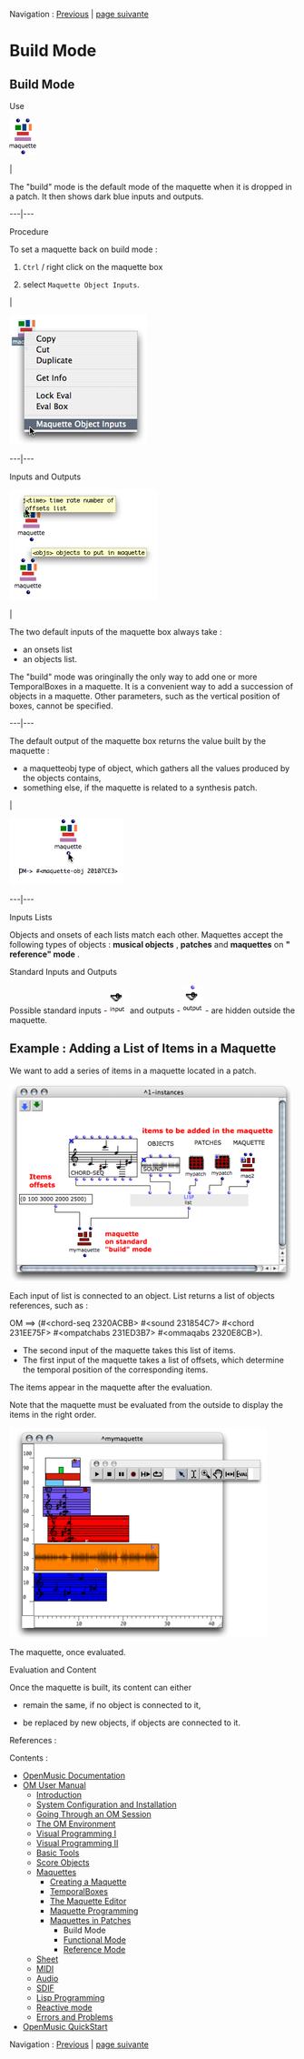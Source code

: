 Navigation : [Previous](Maquettes%20in%20Patches "page
précédente\(Maquettes in Patches\)") | [page
suivante](Maquettes%20in%20Patches1 "Next\(Functional Mode\)")


# Build Mode

## Build Mode

Use

![](../res/buildmode_icon.png)

|

The "build" mode is the default mode of the maquette when it is dropped in a
patch. It then shows dark blue inputs and outputs.  
  
---|---  
  
Procedure

To set a maquette back on build mode :

  1. `Ctrl` / right click on the maquette box

  2. select `Maquette Object Inputs`. 

|

![](../res/changemode1.png)  
  
---|---  
  
Inputs and Outputs

![](../res/functionalinputs.png)

|

The two default inputs of the maquette box always take :

  * an onsets list
  * an objects list.

The "build" mode was oringinally the only way to add one or more TemporalBoxes
in a maquette. It is a convenient way to add a succession of objects in a
maquette. Other parameters, such as the vertical position of boxes, cannot be
specified.  
  
---|---  
  
The default output of the maquette box returns the value built by the maquette
:

  * a maquetteobj type of object, which gathers all the values produced by the objects contains, 
  * something else, if the maquette is related to a synthesis patch. 

|

![](../res/evalmaqobj.png)  
  
---|---  
  
Inputs Lists

Objects and onsets of each lists match each other. Maquettes accept the
following types of objects :  **musical objects** ,  **patches** and
**maquettes** on  **" reference" mode** .

Standard Inputs and Outputs

Possible standard inputs - ![](../res/input_icon.png) and outputs -
![](../res/output_icon.png) - are hidden outside the maquette.

## Example : Adding a List of Items in a Maquette

We want to add a series of items in a maquette located in a patch.

![](../res/build.png)

Each input of list is connected to an object. List returns a list of objects
references, such as :

OM ==> (#<chord-seq 2320ACBB> #<sound 231854C7> #<chord 231EE75F> #<ompatchabs
231ED3B7> #<ommaqabs 2320E8CB>).

  * The second input of the maquette takes this list of items. 
  * The first input of the maquette takes a list of offsets, which determine the temporal position of the corresponding items.

The items appear in the maquette after the evaluation.

Note that the maquette must be evaluated from the outside to display the items
in the right order.

![The maquette, once evaluated.](../res/maqbuild.png)

The maquette, once evaluated.

Evaluation and Content

Once the maquette is built, its content can either

  * remain the same, if no object is connected to it, 

  * be replaced by new objects, if objects are connected to it. 

References :

Contents :

  * [OpenMusic Documentation](OM-Documentation)
  * [OM User Manual](OM-User-Manual)
    * [Introduction](00-Contents)
    * [System Configuration and Installation](Installation)
    * [Going Through an OM Session](Goingthrough)
    * [The OM Environment](Environment)
    * [Visual Programming I](BasicVisualProgramming)
    * [Visual Programming II](AdvancedVisualProgramming)
    * [Basic Tools](BasicObjects)
    * [Score Objects](ScoreObjects)
    * [Maquettes](Maquettes)
      * [Creating a Maquette](Maquette)
      * [TemporalBoxes](TemporalBoxes)
      * [The Maquette Editor](Editor)
      * [Maquette Programming](Programming%20Maquette)
      * [Maquettes in Patches](Maquettes%20in%20Patches)
        * Build Mode
        * [Functional Mode](Maquettes%20in%20Patches1)
        * [Reference Mode](Maquettes%20in%20Patches2)
    * [Sheet](Sheet)
    * [MIDI](MIDI)
    * [Audio](Audio)
    * [SDIF](SDIF)
    * [Lisp Programming](Lisp)
    * [Reactive mode](Reactive)
    * [Errors and Problems](errors)
  * [OpenMusic QuickStart](QuickStart-Chapters)

Navigation : [Previous](Maquettes%20in%20Patches "page
précédente\(Maquettes in Patches\)") | [page
suivante](Maquettes%20in%20Patches1 "Next\(Functional Mode\)")

